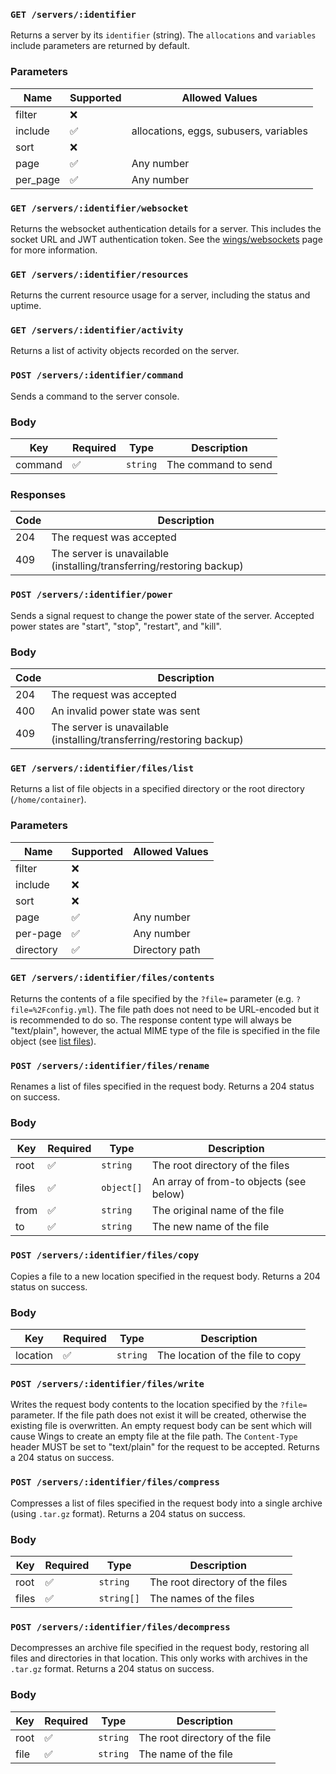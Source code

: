 ### `GET /servers/:identifier`
Returns a server by its `identifier` (string). The `allocations` and `variables` include parameters are returned by default.

### Parameters
Name | Supported | Allowed Values
-----|-----------|---------------
filter | ❌ |
include | ✅ | allocations, eggs, subusers, variables
sort | ❌ |
page | ✅ | Any number
per_page | ✅ | Any number

### `GET /servers/:identifier/websocket`
Returns the websocket authentication details for a server. This includes the socket URL and JWT authentication token. See the [wings/websockets](../../wings/websocket.md) page for more information.

### `GET /servers/:identifier/resources`
Returns the current resource usage for a server, including the status and uptime.

### `GET /servers/:identifier/activity`
Returns a list of activity objects recorded on the server.

### `POST /servers/:identifier/command`
Sends a command to the server console.

### Body
Key | Required | Type | Description
----|----------|------|------------
command | ✅ | `string` | The command to send

### Responses
Code | Description
-----|------------
204  | The request was accepted
409  | The server is unavailable (installing/transferring/restoring backup)

### `POST /servers/:identifier/power`
Sends a signal request to change the power state of the server. Accepted power states are "start", "stop", "restart", and "kill".

### Body
Code | Description
-----|------------
204  | The request was accepted
400  | An invalid power state was sent
409  | The server is unavailable (installing/transferring/restoring backup)

### `GET /servers/:identifier/files/list`
Returns a list of file objects in a specified directory or the root directory (`/home/container`).

### Parameters
Name | Supported | Allowed Values
-----|-----------|---------------
filter | ❌ |
include | ❌ |
sort | ❌ |
page | ✅ | Any number
per-page | ✅ | Any number
directory | ✅ | Directory path

### `GET /servers/:identifier/files/contents`
Returns the contents of a file specified by the `?file=` parameter (e.g. `?file=%2Fconfig.yml`). The file path does not need to be URL-encoded but it is recommended to do so. The response content type will always be "text/plain", however, the actual MIME type of the file is specified in the file object (see [list files](#get-serversidentifierfileslist)).

### `POST /servers/:identifier/files/rename`
Renames a list of files specified in the request body. Returns a 204 status on success.

### Body
Key | Required | Type | Description
----|----------|------|------------
root | ✅ | `string` | The root directory of the files
files | ✅ | `object[]` | An array of from-to objects (see below)
from | ✅ | `string` | The original name of the file
to | ✅ | `string` | The new name of the file

### `POST /servers/:identifier/files/copy`
Copies a file to a new location specified in the request body. Returns a 204 status on success.

### Body
Key | Required | Type | Description
----|----------|------|------------
location | ✅ | `string` | The location of the file to copy

### `POST /servers/:identifier/files/write`
Writes the request body contents to the location specified by the `?file=` parameter. If the file path does not exist it will be created, otherwise the existing file is overwritten. An empty request body can be sent which will cause Wings to create an empty file at the file path. The `Content-Type` header MUST be set to "text/plain" for the request to be accepted. Returns a 204 status on success.

### `POST /servers/:identifier/files/compress`
Compresses a list of files specified in the request body into a single archive (using `.tar.gz` format). Returns a 204 status on success.

### Body
Key | Required | Type | Description
----|----------|------|------------
root | ✅ | `string` | The root directory of the files
files | ✅ | `string[]` | The names of the files

### `POST /servers/:identifier/files/decompress`
Decompresses an archive file specified in the request body, restoring all files and directories in that location. This only works with archives in the `.tar.gz` format. Returns a 204 status on success.

### Body
Key | Required | Type | Description
----|----------|------|------------
root | ✅ | `string` | The root directory of the file
file | ✅ | `string` | The name of the file
